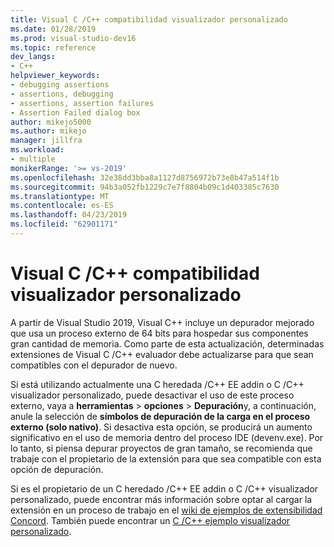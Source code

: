 ```yaml
---
title: Visual C /C++ compatibilidad visualizador personalizado
ms.date: 01/28/2019
ms.prod: visual-studio-dev16
ms.topic: reference
dev_langs:
- C++
helpviewer_keywords:
- debugging assertions
- assertions, debugging
- assertions, assertion failures
- Assertion Failed dialog box
author: mikejo5000
ms.author: mikejo
manager: jillfra
ms.workload:
- multiple
monikerRange: '>= vs-2019'
ms.openlocfilehash: 32e38dd3bba8a1127d8756972b73e8b47a514f1b
ms.sourcegitcommit: 94b3a052fb1229c7e7f8804b09c1d403385c7630
ms.translationtype: MT
ms.contentlocale: es-ES
ms.lasthandoff: 04/23/2019
ms.locfileid: "62901171"
---
```

# <a name="visual-cc-custom-visualizer-compatibility"></a>Visual C /C++ compatibilidad visualizador personalizado

A partir de Visual Studio 2019, Visual C++ incluye un depurador mejorado que usa un proceso externo de 64 bits para hospedar sus componentes gran cantidad de memoria. Como parte de esta actualización, determinadas extensiones de Visual C /C++ evaluador debe actualizarse para que sean compatibles con el depurador de nuevo.

Si está utilizando actualmente una C heredada /C++ EE addin o C /C++ visualizador personalizado, puede desactivar el uso de este proceso externo, vaya a **herramientas** > **opciones**  >  **Depuración**y, a continuación, anule la selección de **símbolos de depuración de la carga en el proceso externo (solo nativo)**. Si desactiva esta opción, se producirá un aumento significativo en el uso de memoria dentro del proceso IDE (devenv.exe). Por lo tanto, si piensa depurar proyectos de gran tamaño, se recomienda que trabaje con el propietario de la extensión para que sea compatible con esta opción de depuración.

Si es el propietario de un C heredado /C++ EE addin o C /C++ visualizador personalizado, puede encontrar más información sobre optar al cargar la extensión en un proceso de trabajo en el [wiki de ejemplos de extensibilidad Concord](https://github.com/Microsoft/ConcordExtensibilitySamples/wiki/Worker-Process-Remoting). También puede encontrar un [C /C++ ejemplo visualizador personalizado](https://github.com/Microsoft/ConcordExtensibilitySamples/tree/master/CppCustomVisualizer).